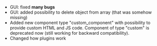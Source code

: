 - GUI: fixed **many bugs**
- GUI: added possibility to delete object from array (that was somehow missing)
- Added new component type "custom_component" with possibility to provide custom HTML and JS code. Component of type "custom" is deprecated now (still working for backward compatibility).
- Changed how plugins work
